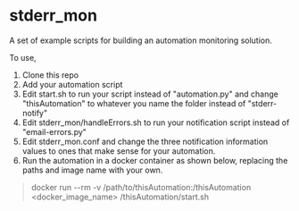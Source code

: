 # stderr_mon

A set of example scripts for building an automation monitoring solution.

To use,
1. Clone this repo
2. Add your automation script
3. Edit start.sh to run your script instead of "automation.py" and change "thisAutomation" to whatever you name the folder instead of "stderr-notify"
4. Edit stderr_mon/handleErrors.sh to run your notification script instead of "email-errors.py"
5. Edit stderr_mon.conf and change the three notification information values to ones that make sense for your automation.
6. Run the automation in a docker container as shown below, replacing the paths and image name with your own.

> docker run --rm -v /path/to/thisAutomation:/thisAutomation <docker_image_name> /thisAutomation/start.sh
